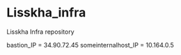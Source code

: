 # Lisskha_infra
Lisskha Infra repository

bastion_IP = 34.90.72.45
someinternalhost_IP = 10.164.0.5
